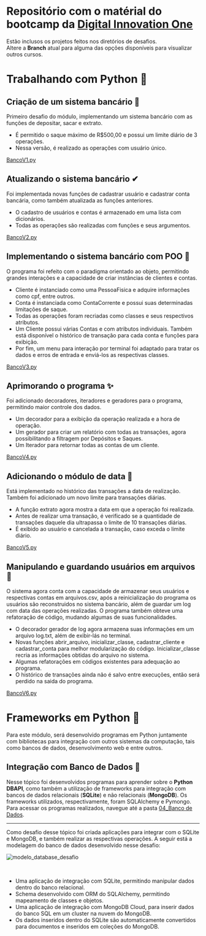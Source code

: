 # Repositório com o matérial do bootcamp da [Digital Innovation One](https://web.dio.me)
Estão inclusos os projetos feitos nos diretórios de desafios. <br>
Altere a **Branch** atual para alguma das opções disponíveis para visualizar outros cursos.

# Trabalhando com Python 🐍

## Criação de um sistema bancário 💸
Primeiro desafio do módulo, implementando um sistema bancário com as funções de depositar, sacar e extrato.
* É permitido o saque máximo de R$500,00 e possui um limite diário de 3 operações.
* Nessa versão, é realizado as operações com usuário único.

[BancoV1.py](https://github.com/Gabryel-Barboza/DIO/blob/main/python_data_analytics/02_Intermediario/Desafios/bancov1.py)

## Atualizando o sistema bancário ✔
Foi implementada novas funções de cadastrar usuário e cadastrar conta bancária, como também atualizada as funções anteriores.
* O cadastro de usuários e contas é armazenado em uma lista com dicionários.
* Todas as operações são realizadas com funções e seus argumentos.

[BancoV2.py](https://github.com/Gabryel-Barboza/DIO/blob/main/python_data_analytics/02_Intermediario/Desafios/bancov2.py)

## Implementando o sistema bancário com POO 💯
O programa foi refeito com o paradigma orientado ao objeto, permitindo grandes interações e a capacidade de criar instâncias de clientes e contas.
* Cliente é instanciado como uma PessoaFisica e adquire informações como cpf, entre outros.
* Conta é instanciada como ContaCorrente e possui suas determinadas limitações de saque.
* Todas as operações foram recriadas como classes e seus respectivos atributos.
* Um Cliente possui várias Contas e com atributos individuais. Também está disponível o histórico de transação para cada conta e funções para exibição.
* Por fim, um menu para interação por terminal foi adaptado para tratar os dados e erros de entrada e enviá-los as respectivas classes.

[BancoV3.py](https://github.com/Gabryel-Barboza/DIO/blob/main/python_data_analytics/03_POO/Desafios/bancov3.py)

## Aprimorando o programa ✨
Foi adicionado decoradores, iteradores e geradores para o programa, permitindo maior controle dos dados.
* Um decorador para a exibição da operação realizada e a hora de operação.
* Um gerador para criar um relatório com todas as transações, agora possibilitando a filtragem por Depósitos e Saques.
* Um Iterador para retornar todas as contas de um cliente.

[BancoV4.py](https://github.com/Gabryel-Barboza/DIO/blob/main/python_data_analytics/03_POO/Desafios/bancov4.py)

## Adicionando o módulo de data 📅
Está implementado no histórico das transações a data de realização. Também foi adicionado um novo limite para transações diárias.
* A função extrato agora mostra a data em que a operação foi realizada.
* Antes de realizar uma transação, é verificado se a quantidade de transações daquele dia ultrapassa o limite de 10 transações diárias.
* É exibido ao usuário e cancelada a transação, caso exceda o limite diário.

[BancoV5.py](https://github.com/Gabryel-Barboza/DIO/blob/main/python_data_analytics/03_POO/Desafios/bancov5.py)

## Manipulando e guardando usuários em arquivos 📓
O sistema agora conta com a capacidade de armazenar seus usuários e respectivas contas em arquivos.csv, após a reinicialização do programa os usuários são reconstruidos no sistema bancário, além de guardar um log com data das operações realizadas. O programa também obteve uma refatoração de código, mudando algumas de suas funcionalidades.
* O decorador gerador de log agora armazena suas informações em um arquivo log.txt, além de exibir-lás no terminal.
* Novas funções abrir_arquivo, inicializar_classe, cadastrar_cliente e cadastrar_conta para melhor modularização do código. Inicializar_classe recria as informações obtidas do arquivo no sistema.
* Algumas refatorações em códigos existentes para adequação ao programa.
* O histórico de transações ainda não é salvo entre execuções, então será perdido na saida do programa.

[BancoV6.py](https://github.com/Gabryel-Barboza/DIO/blob/main/python_data_analytics/03_POO/Desafios/bancov6.py)

# Frameworks em Python 🐍
Para este módulo, será desenvolvido programas em Python juntamente com bibliotecas para integração com outros sistemas da computação, tais como bancos de dados, desenvolvimento web e entre outros.
## Integração com Banco de Dados 🏦
Nesse tópico foi desenvolvidos programas para aprender sobre o **Python DBAPI**, como também a utilização de frameworks para integração com bancos de dados relacionais (**SQLite**) e não relacionais (**MongoDB**). Os frameworks utilizados, respectivamente, foram SQLAlchemy e Pymongo. <br>
Para acessar os programas realizados, navegue até a pasta [04_Banco de Dados](https://github.com/Gabryel-Barboza/DIO/tree/main/python_data_analytics/04_Bancos%20de%20Dados). <br>
<hr>
Como desafio desse tópico foi criada aplicações para integrar com o SQLite e MongoDB, e também realizar as respectivas operações. A seguir está a modelagem do banco de dados desenvolvido nesse desafio:
<br>

![modelo_database_desafio](https://github.com/Gabryel-Barboza/DIO/assets/73187678/53044ffd-cc8a-41ef-ac1e-b38706af81ed)

<br>

* Uma aplicação de integração com SQLite, permitindo manipular dados dentro do banco relacional.
* Schema desenvolvido com ORM do SQLAlchemy, permitindo mapeamento de classes e objetos.
* Uma aplicação de integração com MongoDB Cloud, para inserir dados do banco SQL em um cluster na nuvem do MongoDB.
* Os dados inseridos dentro do SQLite são automaticamente convertidos para documentos e inseridos em coleções do MongoDB.

